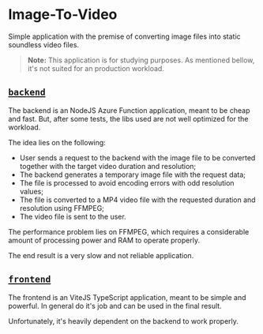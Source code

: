 # Image-To-Video

Simple application with the premise of converting image files into static soundless video files.

> **Note:** This application is for studying purposes. As mentioned bellow, it's not suited for an production workload.

## [`backend`](backend)

The backend is an NodeJS Azure Function application, meant to be cheap and fast.
But, after some tests, the libs used are not well optimized for the workload.

The idea lies on the following:
* User sends a request to the backend with the image file to be converted together with the target video duration and resolution;
* The backend generates a temporary image file with the request data;
* The file is processed to avoid encoding errors with odd resolution values;
* The file is converted to a MP4 video file with the requested duration and resolution using FFMPEG;
* The video file is sent to the user.

The performance problem lies on FFMPEG, which requires a considerable amount of processing power and RAM to operate properly.

The end result is a very slow and not reliable application.

## [`frontend`](frontend)

The frontend is an ViteJS TypeScript application, meant to be simple and powerful.
In general do it's job and can be used in the final result.

Unfortunately, it's heavily dependent on the backend to work properly.
